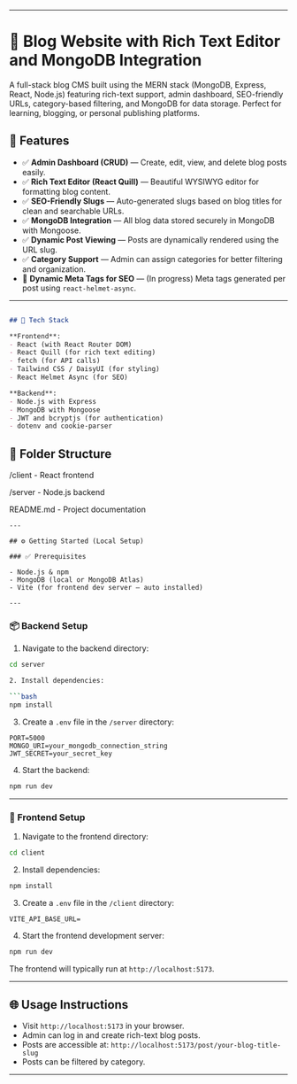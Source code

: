 
---


# 📝 Blog Website with Rich Text Editor and MongoDB Integration

A full-stack blog CMS built using the MERN stack (MongoDB, Express, React, Node.js) featuring rich-text support, admin dashboard, SEO-friendly URLs, category-based filtering, and MongoDB for data storage. Perfect for learning, blogging, or personal publishing platforms.



## 🚀 Features

- ✅ **Admin Dashboard (CRUD)** — Create, edit, view, and delete blog posts easily.
- ✅ **Rich Text Editor (React Quill)** — Beautiful WYSIWYG editor for formatting blog content.
- ✅ **SEO-Friendly Slugs** — Auto-generated slugs based on blog titles for clean and searchable URLs.
- ✅ **MongoDB Integration** — All blog data stored securely in MongoDB with Mongoose.
- ✅ **Dynamic Post Viewing** — Posts are dynamically rendered using the URL slug.
- ✅ **Category Support** — Admin can assign categories for better filtering and organization.
- 🔄 **Dynamic Meta Tags for SEO** — (In progress) Meta tags generated per post using `react-helmet-async`.

---

```markdown

## 🧱 Tech Stack

**Frontend**:  
- React (with React Router DOM)
- React Quill (for rich text editing)
- fetch (for API calls)
- Tailwind CSS / DaisyUI (for styling)
- React Helmet Async (for SEO)

**Backend**:  
- Node.js with Express
- MongoDB with Mongoose
- JWT and bcryptjs (for authentication)
- dotenv and cookie-parser

```

## 📁 Folder Structure

/client     - React frontend 

/server     - Node.js backend

README.md   - Project documentation

````
---

## ⚙️ Getting Started (Local Setup)

### ✅ Prerequisites

- Node.js & npm
- MongoDB (local or MongoDB Atlas)
- Vite (for frontend dev server — auto installed)

---
````
### 📦 Backend Setup

1. Navigate to the backend directory:
```bash
cd server

2. Install dependencies:

```bash
npm install
```

3. Create a `.env` file in the `/server` directory:

```env
PORT=5000
MONGO_URI=your_mongodb_connection_string
JWT_SECRET=your_secret_key
```

4. Start the backend:

```bash
npm run dev
```

---

### 🎨 Frontend Setup

1. Navigate to the frontend directory:

```bash
cd client
```

2. Install dependencies:

```bash
npm install
```

3. Create a `.env` file in the `/client` directory:

```env
VITE_API_BASE_URL=
```

4. Start the frontend development server:

```bash
npm run dev
```

The frontend will typically run at `http://localhost:5173`.

---

## 🌐 Usage Instructions

* Visit `http://localhost:5173` in your browser.
* Admin can log in and create rich-text blog posts.
* Posts are accessible at:
  `http://localhost:5173/post/your-blog-title-slug`
* Posts can be filtered by category.

---



